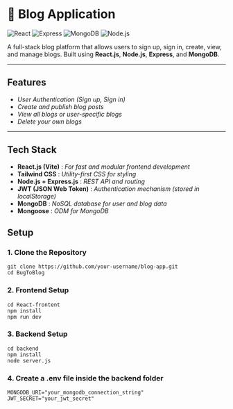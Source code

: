 # 📝 Blog Application
![React](https://img.shields.io/badge/Frontend-React.js-blue?logo=react)
![Express](https://img.shields.io/badge/API-Express.js-lightblue?logo=express)
![MongoDB](https://img.shields.io/badge/Database-MongoDB-brightgreen?logo=mongodb)
![Node.js](https://img.shields.io/badge/Backend-Node.js-darkgreen?logo=node.js)

A full-stack blog platform that allows users to sign up, sign in, create, view, and manage blogs. Built using **React.js**, **Node.js**, **Express**, and **MongoDB**.

---

## Features

- *User Authentication (Sign up, Sign in)*
- *Create and publish blog posts*
- *View all blogs or user-specific blogs*
- *Delete your own blogs*

---

## Tech Stack

- **React.js (Vite)**  :  *For fast and modular frontend development*  
- **Tailwind CSS** : *Utility-first CSS for styling*  
- **Node.js + Express.js** : *REST API and routing*  
- **JWT (JSON Web Token)** : *Authentication mechanism (stored in localStorage)*  
- **MongoDB** : *NoSQL database for user and blog data*  
- **Mongoose** : *ODM for MongoDB*  


## Setup 

### 1. Clone the Repository

```
git clone https://github.com/your-username/blog-app.git
cd BugToBlog
```
### 2. Frontend Setup
```
cd React-frontent
npm install
npm run dev
```
### 3. Backend Setup
```
cd backend
npm install
node server.js
```
### 4. Create a .env file inside the backend folder
```
MONGODB_URI="your_mongodb_connection_string"
JWT_SECRET="your_jwt_secret"
```
